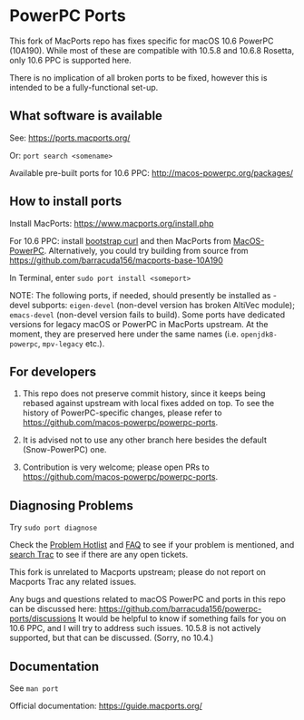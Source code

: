 # PowerPC Ports

This fork of MacPorts repo has fixes specific for macOS 10.6 PowerPC (10A190).
While most of these are compatible with 10.5.8 and 10.6.8 Rosetta, only 10.6 PPC is supported here.

There is no implication of all broken ports to be fixed, however this is intended to be a fully-functional set-up.

## What software is available

See: <https://ports.macports.org/>

Or: `port search <somename>`

Available pre-built ports for 10.6 PPC: <http://macos-powerpc.org/packages/>

## How to install ports

Install MacPorts: <https://www.macports.org/install.php>

For 10.6 PPC: install [bootstrap curl](http://macos-powerpc.org/MacPorts/bootstrap_curl.zip)
and then MacPorts from [MacOS-PowerPC](http://macos-powerpc.org/MacPorts/MacPorts-2.10.4.pkg.zip).
Alternatively, you could try building from source from <https://github.com/barracuda156/macports-base-10A190>

In Terminal, enter `sudo port install <someport>`

NOTE: The following ports, if needed, should presently be installed as -devel subports:
`eigen-devel`  (non-devel version has broken AltiVec module);
`emacs-devel`  (non-devel version fails to build).
Some ports have dedicated versions for legacy macOS or PowerPC in MacPorts upstream.
At the moment, they are preserved here under the same names (i.e. `openjdk8-powerpc`, `mpv-legacy` etc.).

## For developers

1. This repo does not preserve commit history, since it keeps being rebased against upstream
with local fixes added on top. To see the history of PowerPC-specific changes,
please refer to <https://github.com/macos-powerpc/powerpc-ports>.

2. It is advised not to use any other branch here besides the default (Snow-PowerPC) one.

3. Contribution is very welcome; please open PRs to <https://github.com/macos-powerpc/powerpc-ports>.

## Diagnosing Problems

Try `sudo port diagnose`

Check the [Problem Hotlist](https://trac.macports.org/wiki/ProblemHotlist) and
[FAQ](https://trac.macports.org/wiki/FAQ) to see if your problem is mentioned, and
[search Trac](https://trac.macports.org/search?q=&portsummarysearch=on) to see if there are
any open tickets.

This fork is unrelated to Macports upstream; please do not report on Macports Trac any related issues.

Any bugs and questions related to macOS PowerPC and ports in this repo
can be discussed here: https://github.com/barracuda156/powerpc-ports/discussions
It would be helpful to know if something fails for you on 10.6 PPC,
and I will try to address such issues. 10.5.8 is not actively supported,
but that can be discussed. (Sorry, no 10.4.)

## Documentation

See `man port`

Official documentation:  <https://guide.macports.org/>
